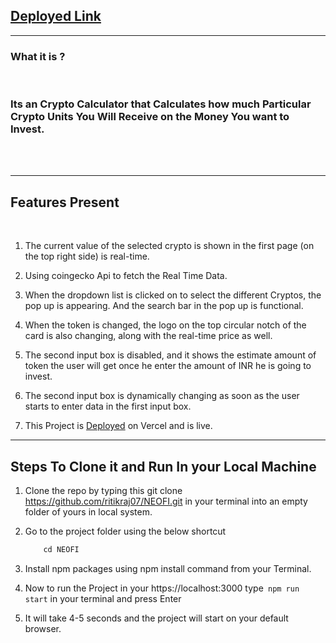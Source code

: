 ## [Deployed Link](https://neofi-silk.vercel.app/trade)




<hr/>

### What it is ?
<br/>





### Its an Crypto Calculator that Calculates how much Particular Crypto Units You Will Receive on the Money You want to Invest.

<br/>
<br/>
 <hr/>

 ## Features Present
 <br/>

 1. The current value of the selected crypto  is shown in the first page (on the top right side) is real-time.

 2. Using coingecko Api to fetch the Real Time Data.

 3. When the dropdown list is clicked on to select the different Cryptos, the pop up is appearing. And the search bar in the pop up is functional.

 4. When the token is changed, the logo on the top circular notch of the card is also changing, along with the real-time price as well.


 4. The second input box is disabled, and it shows the estimate amount of token the user will get once he enter the amount of INR he is going to invest.


 5. The second input box is dynamically changing as soon as the user starts to enter data in the first input box.


 6. This Project is [Deployed](https://neofi-silk.vercel.app/trade) on Vercel and is live.

 <hr/>




## Steps To Clone it and Run In your Local Machine

1. Clone the repo by typing this  git clone https://github.com/ritikraj07/NEOFI.git in your terminal into an empty folder of yours in local system.



2. Go to the project folder using the below shortcut

    ```javascript
        cd NEOFI 
    ```

3. Install npm packages using  npm install command from your Terminal.


4. Now to run the Project in your https://localhost:3000  type` npm run start`  in your terminal and press Enter


5. It will take 4-5 seconds and the project will start on your default browser.